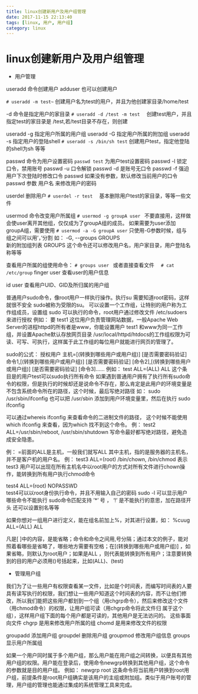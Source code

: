 ```yaml
---
title: linux创建新用户及用户组管理
date: 2017-11-15 22:13:40
tags: [linux, 用户, 用户组]
category: linux
---
```



# linux创建新用户及用户组管理


* 用户管理


useradd  命令创建用户
adduser  也可以创建用户

<!-- more -->

`# useradd -m test~`
创建用户名为test的用户，并且为他创建家目录/home/test

-d 命令是指定用户的家目录
`# useradd -d /test -m test  `
创建test用户，并且指定test的家目录是 /test,若/test目录不存在，则创建

useradd -g 指定用户所属的用户组
useradd -G  指定用户所属的附加组
useradd -s  指定用户的登陆shell
`# useradd -s /bin/sh test`
创建用户test，指定他登陆的shell为sh
等等

passwd  命令为用户设置密码
`passwd test`
为用户test设置密码
passwd -l  锁定口令，禁用账号
passwd -u  口令解锁
passwd -d 是账号无口令
passwd -f 强迫用户下次登陆时修改口令
passwd   如果没有参数，默认修改当前用户的口令
passwd 参数 用户名  来修改用户的密码


userdel  删除用户
`# userdel -r test  `
基本删除用户test的家目录，等等一些文件

usermod 命令改变用户所属组
`# usermod -g groupA user `
不要直接用，这样做会使user离开其他组，仅仅成为了groupA组的成员。
如果需要为user添加groupA组，需要使用
`# usermod -a -G groupA user`
只使用-G参数时候，组与组之间可以用’，’分割
如： -G, --groups GROUPS           
新的附加组列表 GROUPS
这个命令还可以修改用户名，用户家目录，用户登陆名称等等


查看用户所属的组使用命令：
`# groups user `
或者直接查看文件
`  # cat /etc/group`
finger user 
查看user的用户信息

id user 
查看用户UID、GID及所归属的用户组

普通用户sudo命令，像root用户一样执行操作。执行su 需要知道root密码，这样就很不安全
sudo被称为受限的su。
可以设置一个工作组，让特别的用户称为工作组成员，设置组  sudo 可以执行的命令，root用户通过修改文件 /etc/sudoers 来进行授权
例如：
要 test1 这位用户负责管理网站数据，一般Apache Web Server的进程httpd的所有者是www，你能设置用户 test1 和www为同一工作组，并设置Apache默认存放网页目录 /usr/local/httpd/htdocs的工作组权限为可读、可写、可执行，这样属于此工作组的每位用户就能进行网页的管理了。

sudo的公式：
授权用户 主机=[(转换到哪些用户或用户组)] [是否需要密码验证] 命令1,[(转换到哪些用户或用户组)] [是否需要密码验证] [命令2],[(转换到哪些用户或用户组)] [是否需要密码验证] [命令3]......
例如：
test ALL=(ALL) ALL
这个条目是的用户test可以sudo执行所有命令
如果遇到普通用户拥有了执行所有sudo命令的权限，但是执行的时候却还是说命令不存在，那么肯定是此用户的环境变量是不包含系统命令所在的路径，这个时候，最后写绝对路径
如：
sudo /usr/sbin/ifconfig
也可以把 /usr/sbin 添加到用户环境变量里，然后在执行
sudo ifconfig

可以通过whereis ifconfig 来查看命令的二进制文件的路径，
这个时候不能使用which ifconfig 来查看，因为which 找不到这个命令。
例：
test2  ALL=/usr/sbin/reboot, /usr/sbin/shutdown
写命令最好都写绝对路径，避免造成安全隐患。


例：
=前面的ALL是主机，一般我们就写ALL
其中主机，指的是服务器的主机名，并不是客户机的用户名。
例：
test3 ALL=(root) /bin/chown, /bin/chmod
表示test3 用户可以出现在所有主机名中以root用户的方式对所有文件进行chown操作，能转换到所有用户执行chmod命令

test4 ALL=(root) NOPASSWD  
test4可以以root身份执行命令，并且不用输入自己的密码
sudo -l  可以显示用户哪些命令不能执行
sudo命令匹配支持 ’*’ 号 ， ‘!’ 是不能执行的意思，加在路径开头
还可以设置别名等等 


如果你想对一组用户进行定义，能在组名前加上%，对其进行设置，如：
%cuug ALL=(ALL) ALL


凡是[ ]中的内容，是能省略；命令和命令之间用,号分隔；通过本文的例子，能对照着看哪些是省略了，哪些地方需要有空格；在[(转换到哪些用户或用户组)] ，如果省略，则默认为root用户；如果是ALL ，则代表能转换到所有用户；注意要转换到的目的用户必须用()号括起来，比如(ALL)、(test)




* 管理用户组

我们为了让一些用户有权限查看某一文件，比如是个时间表，而编写时间表的人要具有读写执行的权限，我们想让一些用户知道这个时间表的内容，而不让他们修 改，所以我们能把这些用户都划到一个组（用chgrp命令），然后来修改这个文件（用chmod命令）的权限，让用户组可读（用chgrp命令将此文件归 属于这个组），这样用户组下面的每个用户都是可读的，其他用户是无法访问的。
这些事面向文件
chgrp  是用来修改用户所属的组
chomd 是用来修改文件的权限


groupadd  添加用户组
groupdel  删除用户组
groupmod  修改用户组信息
groups   显示用户所属组

如果一个用户同时属于多个用户组，那么用户能在用户组之间转换，以便具有其他用户组的权限。用户能在登录后，使用命令newgrp转换到其他用户组，这个命令的参数就是目的用户组。
例如：
newgrp root
这条命令将当前用户转换到root用户组，前提条件是root用户组确实是该用户的主组或附加组。类似于用户账号的管理，用户组的管理也能通过集成的系统管理工具来完成。








